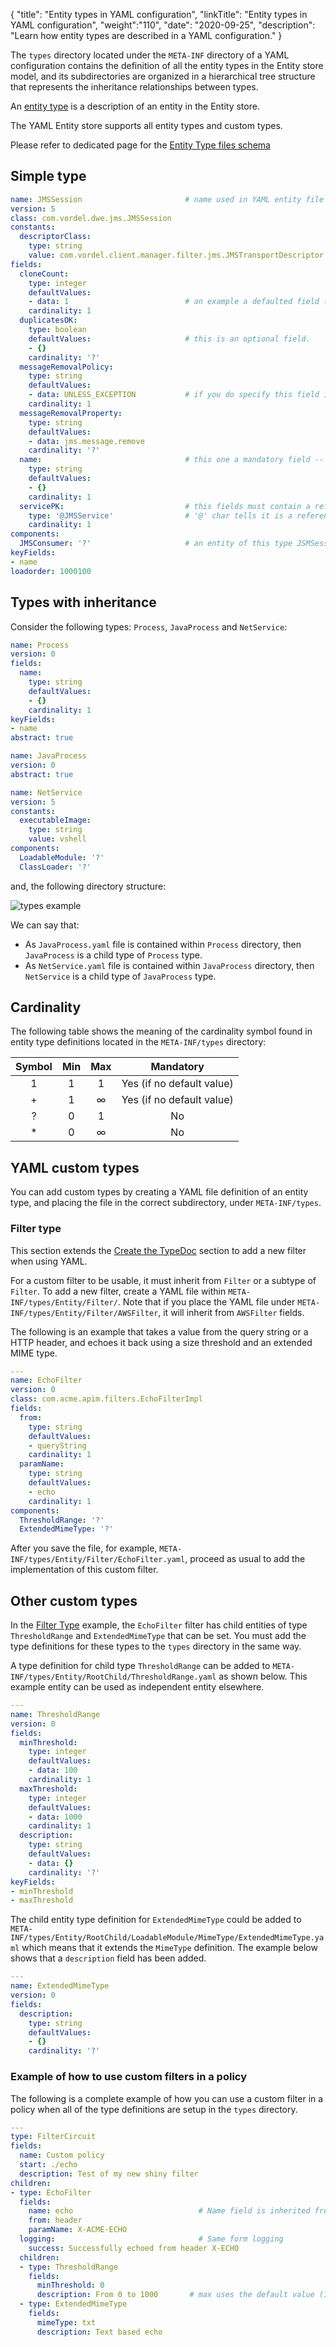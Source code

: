 {
"title": "Entity types in YAML configuration",
"linkTitle": "Entity types in YAML configuration",
"weight":"110",
"date": "2020-09-25",
"description": "Learn how entity types are described in a YAML configuration."
}

The `types` directory located under the `META-INF` directory of a YAML configuration contains the definition of all the entity types in the Entity store model, and its subdirectories are organized in a hierarchical tree structure that represents the inheritance relationships between types.

An [entity type](/docs/apigtw_devguide/entity_store#entity-types) is a description of an entity in the Entity store.

The YAML Entity store supports all entity types and custom types.

Please refer to dedicated page for the [Entity Type files schema](/docs/apim_yamles/apim_yamles_references/yamles_yaml_schema#entity-type-files)

## Simple type

```yaml
name: JMSSession                       # name used in YAML entity file
version: 5
class: com.vordel.dwe.jms.JMSSession
constants:
  descriptorClass:
    type: string
    value: com.vordel.client.manager.filter.jms.JMSTransportDescriptor
fields:
  cloneCount:
    type: integer
    defaultValues:
    - data: 1                          # an example a defaulted field (mandatory but having a default value)
    cardinality: 1
  duplicatesOK:
    type: boolean
    defaultValues:                     # this is an optional field.
    - {}
    cardinality: '?'
  messageRemovalPolicy:
    type: string
    defaultValues:
    - data: UNLESS_EXCEPTION           # if you do specify this field in you YAML file, value will be 'UNLESS_EXCEPTION'
    cardinality: 1
  messageRemovalProperty:
    type: string
    defaultValues:
    - data: jms.message.remove
    cardinality: '?'
  name:                                # this one a mandatory field -- it is actually a key field
    type: string
    defaultValues:
    - {}
    cardinality: 1
  servicePK:                           # this fields must contain a reference to another entity of type 'JMSService'
    type: '@JMSService'                # '@' char tells it is a reference
    cardinality: 1
components:
  JMSConsumer: '?'                     # an entity of this type JSMSession can have 1 children of type JMSConsumer
keyFields:
- name
loadorder: 1000100
```

## Types with inheritance

Consider the following types: `Process`, `JavaProcess` and `NetService`:

```yaml
name: Process
version: 0
fields:
  name:
    type: string
    defaultValues:
    - {}
    cardinality: 1
keyFields:
- name
abstract: true
```

```yaml
name: JavaProcess
version: 0
abstract: true
```

```yaml
name: NetService
version: 5
constants:
  executableImage:
    type: string
    value: vshell
components:
  LoadableModule: '?'
  ClassLoader: '?'
```

and, the following directory structure:

![types example](/Images/apim_yamles/yamles_types_example.png)

We can say that:

* As `JavaProcess.yaml` file is contained within `Process` directory, then `JavaProcess` is a child type of `Process` type.
* As `NetService.yaml` file is contained within `JavaProcess` directory, then `NetService` is a child type of `JavaProcess` type.

## Cardinality

The following table shows the meaning of the cardinality symbol found in entity type definitions located in the `META-INF/types` directory:

| Symbol | Min | Max | Mandatory |
|:------:|:---:|:---:|:---------:|
|   1    |  1  |  1  |    Yes (if no default value) |
|   +    |  1  |  ∞  |    Yes (if no default value) |
|   ?    |  0  |  1  |    No     |
|   *    |  0  |  ∞  |    No     |

## YAML custom types

You can add custom types by creating a YAML file definition of an entity type, and placing the file in the correct subdirectory, under `META-INF/types`.

### Filter type

This section extends the [Create the TypeDoc](/docs/apigtw_devguide/custom_filter_extension_kit#create-the-typedoc) section to add a new filter when using YAML.

For a custom filter to be usable, it must inherit from `Filter` or a subtype of `Filter`. To add a new filter, create a YAML file within `META-INF/types/Entity/Filter/`. Note that if you place the YAML file under `META-INF/types/Entity/Filter/AWSFilter`, it will inherit from `AWSFilter` fields.

The following is an example that takes a value from the query string or a HTTP header, and echoes it back using a size threshold and an extended MIME type.

```yaml
---
name: EchoFilter
version: 0
class: com.acme.apim.filters.EchoFilterImpl
fields:
  from:
    type: string
    defaultValues:
    - queryString
    cardinality: 1
  paramName:
    type: string
    defaultValues:
    - echo
    cardinality: 1
components:
  ThresholdRange: '?'
  ExtendedMimeType: '?'
```

After you save the file, for example, `META-INF/types/Entity/Filter/EchoFilter.yaml`, proceed as usual to add the implementation of this custom filter.

## Other custom types

In the [Filter Type](#filter-type) example, the `EchoFilter` filter has child entities of type `ThresholdRange` and `ExtendedMimeType` that can be set. You must add the type definitions for these types to the `types` directory in the same way.

A type definition for child type `ThresholdRange` can be added to `META-INF/types/Entity/RootChild/ThresholdRange.yaml` as shown below. This example entity can be used as independent entity elsewhere.

```yaml
---
name: ThresholdRange
version: 0
fields:
  minThreshold:
    type: integer
    defaultValues:
    - data: 100
    cardinality: 1
  maxThreshold:
    type: integer
    defaultValues:
    - data: 1000
    cardinality: 1
  description:
    type: string
    defaultValues:
    - data: {}
    cardinality: '?'
keyFields:
- minThreshold
- maxThreshold
```

The child entity type definition for `ExtendedMimeType` could be added to `META-INF/types/Entity/RootChild/LoadableModule/MimeType/ExtendedMimeType.yaml` which means that it extends the `MimeType` definition. The example below shows that a `description` field has been added.

```yaml
---
name: ExtendedMimeType
version: 0
fields:
  description:
    type: string
    defaultValues:
    - {}
    cardinality: '?'
```

### Example of how to use custom filters in a policy

The following is a complete example of how you can use a custom filter in a policy when all of the type definitions are setup in the `types` directory.

```yaml
---
type: FilterCircuit
fields:
  name: Custom policy
  start: ./echo
  description: Test of my new shiny filter
children:
- type: EchoFilter
  fields:
    name: echo                            # Name field is inherited from
    from: header
    paramName: X-ACME-ECHO
  logging:                                # Same form logging
    success: Successfully echoed from header X-ECHO                         
  children:
  - type: ThresholdRange
    fields:
      minThreshold: 0
      description: From 0 to 1000       # max uses the default value (1000)
  - type: ExtendedMimeType
    fields:
      mimeType: txt
      description: Text based echo
    
```
